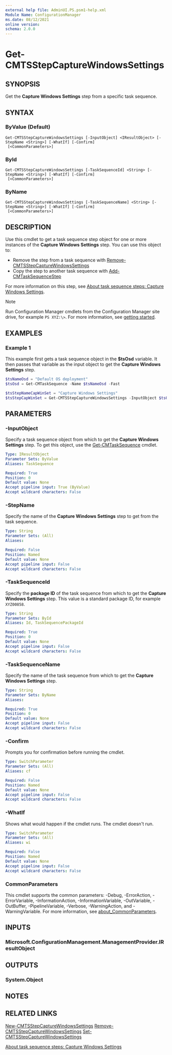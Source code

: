 ```yaml
---
external help file: AdminUI.PS.psm1-help.xml
Module Name: ConfigurationManager
ms.date: 08/12/2021
online version:
schema: 2.0.0
---
```


# Get-CMTSStepCaptureWindowsSettings

## SYNOPSIS

Get the **Capture Windows Settings** step from a specific task sequence.

## SYNTAX

### ByValue (Default)
```
Get-CMTSStepCaptureWindowsSettings [-InputObject] <IResultObject> [-StepName <String>] [-WhatIf] [-Confirm]
 [<CommonParameters>]
```

### ById
```
Get-CMTSStepCaptureWindowsSettings [-TaskSequenceId] <String> [-StepName <String>] [-WhatIf] [-Confirm]
 [<CommonParameters>]
```

### ByName
```
Get-CMTSStepCaptureWindowsSettings [-TaskSequenceName] <String> [-StepName <String>] [-WhatIf] [-Confirm]
 [<CommonParameters>]
```

## DESCRIPTION

Use this cmdlet to get a task sequence step object for one or more instances of the **Capture Windows Settings** step. You can use this object to:

- Remove the step from a task sequence with [Remove-CMTSStepCaptureWindowsSettings](Remove-CMTSStepCaptureWindowsSettings.md)
- Copy the step to another task sequence with [Add-CMTaskSequenceStep](Add-CMTaskSequenceStep.md)

For more information on this step, see [About task sequence steps: Capture Windows Settings](/mem/configmgr/osd/understand/task-sequence-steps#BKMK_CaptureWindowsSettings).

> [!NOTE]
> Run Configuration Manager cmdlets from the Configuration Manager site drive, for example `PS XYZ:\>`. For more information, see [getting started](/powershell/sccm/overview).

## EXAMPLES

### Example 1

This example first gets a task sequence object in the **$tsOsd** variable. It then passes that variable as the input object to get the **Capture Windows Settings** step.

```powershell
$tsNameOsd = "Default OS deployment"
$tsOsd = Get-CMTaskSequence -Name $tsNameOsd -Fast

$tsStepNameCapWinSet = "Capture Windows Settings"
$tsStepCapWinSet = Get-CMTSStepCaptureWindowsSettings -InputObject $tsOsd -StepName $tsStepNameCapWinSet
```

## PARAMETERS

### -InputObject

Specify a task sequence object from which to get the **Capture Windows Settings** step. To get this object, use the [Get-CMTaskSequence](Get-CMTaskSequence.md) cmdlet.

```yaml
Type: IResultObject
Parameter Sets: ByValue
Aliases: TaskSequence

Required: True
Position: 0
Default value: None
Accept pipeline input: True (ByValue)
Accept wildcard characters: False
```

### -StepName

Specify the name of the **Capture Windows Settings** step to get from the task sequence.

```yaml
Type: String
Parameter Sets: (All)
Aliases:

Required: False
Position: Named
Default value: None
Accept pipeline input: False
Accept wildcard characters: False
```

### -TaskSequenceId

Specify the **package ID** of the task sequence from which to get the **Capture Windows Settings** step. This value is a standard package ID, for example `XYZ00858`.

```yaml
Type: String
Parameter Sets: ById
Aliases: Id, TaskSequencePackageId

Required: True
Position: 0
Default value: None
Accept pipeline input: False
Accept wildcard characters: False
```

### -TaskSequenceName

Specify the name of the task sequence from which to get the **Capture Windows Settings** step.

```yaml
Type: String
Parameter Sets: ByName
Aliases:

Required: True
Position: 0
Default value: None
Accept pipeline input: False
Accept wildcard characters: False
```

### -Confirm

Prompts you for confirmation before running the cmdlet.

```yaml
Type: SwitchParameter
Parameter Sets: (All)
Aliases: cf

Required: False
Position: Named
Default value: None
Accept pipeline input: False
Accept wildcard characters: False
```

### -WhatIf

Shows what would happen if the cmdlet runs. The cmdlet doesn't run.

```yaml
Type: SwitchParameter
Parameter Sets: (All)
Aliases: wi

Required: False
Position: Named
Default value: None
Accept pipeline input: False
Accept wildcard characters: False
```

### CommonParameters
This cmdlet supports the common parameters: -Debug, -ErrorAction, -ErrorVariable, -InformationAction, -InformationVariable, -OutVariable, -OutBuffer, -PipelineVariable, -Verbose, -WarningAction, and -WarningVariable. For more information, see [about_CommonParameters](http://go.microsoft.com/fwlink/?LinkID=113216).

## INPUTS

### Microsoft.ConfigurationManagement.ManagementProvider.IResultObject

## OUTPUTS

### System.Object

## NOTES

## RELATED LINKS

[New-CMTSStepCaptureWindowsSettings](New-CMTSStepCaptureWindowsSettings.md)
[Remove-CMTSStepCaptureWindowsSettings](Remove-CMTSStepCaptureWindowsSettings.md)
[Set-CMTSStepCaptureWindowsSettings](Set-CMTSStepCaptureWindowsSettings.md)

[About task sequence steps: Capture Windows Settings](/mem/configmgr/osd/understand/task-sequence-steps#BKMK_CaptureWindowsSettings)
